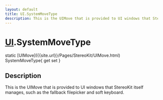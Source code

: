 ```yaml
---
layout: default
title: UI.SystemMoveType
description: This is the UIMove that is provided to UI windows that StereoKit itself manages, such as the fallback filepicker and soft keyboard.
---
```

# [UI]({{site.url}}/Pages/StereoKit/UI.html).SystemMoveType

<div class='signature' markdown='1'>
static [UIMove]({{site.url}}/Pages/StereoKit/UIMove.html) SystemMoveType{ get set }
</div>

## Description
This is the UIMove that is provided to UI windows that
StereoKit itself manages, such as the fallback filepicker and
soft keyboard.

